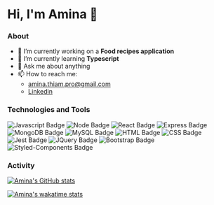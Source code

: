 # Hi, I'm Amina 👋

### About
- 🔭 I’m currently working on a **Food recipes application**
- 🌱 I’m currently learning **Typescript**
- 💬 Ask me about anything
- 📫 How to reach me: 
  - [amina.thiam.pro@gmail.com](mailto:amina.thiam.pro@gmail.com)
  - [Linkedin](https://www.linkedin.com/in/aminathiam/)

### Technologies and Tools
<div id="technologies">
  <img src="https://img.shields.io/badge/Javascript-yellow?style=for-the-badge&logo=javascript&logoColor=white" alt="Javascript Badge"/>
  <img src="https://img.shields.io/badge/Node-red?style=for-the-badge&logo=node&logoColor=white" alt="Node Badge"/>
  <img src="https://img.shields.io/badge/React-blue?style=for-the-badge&logo=react&logoColor=white" alt="React Badge"/>
  <img src="https://img.shields.io/badge/Express-gray?style=for-the-badge&logo=express&logoColor=white" alt="Express Badge"/>
  <img src="https://img.shields.io/badge/MongoDB-green?style=for-the-badge&logo=mongodb&logoColor=white" alt="MongoDB Badge"/>
  <img src="https://img.shields.io/badge/MySQL-black?style=for-the-badge&logo=mysql&logoColor=white" alt="MySQL Badge"/>
  <img src="https://img.shields.io/badge/HTML-red?style=for-the-badge&logo=html&logoColor=white" alt="HTML Badge"/>
  <img src="https://img.shields.io/badge/CSS-red?style=for-the-badge&logo=css&logoColor=white" alt="CSS Badge"/>
  <img src="https://img.shields.io/badge/Jest-orange?style=for-the-badge&logo=jest&logoColor=white" alt="Jest Badge"/>
  <img src="https://img.shields.io/badge/jQuery-blue?style=for-the-badge&logo=jquery&logoColor=white" alt="JQuery Badge"/>
  <img src="https://img.shields.io/badge/Bootstrap-purple?style=for-the-badge&logo=bootstrap&logoColor=white" alt="Bootstrap Badge"/>
  <img src="https://img.shields.io/badge/StyledComponents-pink?style=for-the-badge&logo=styledcomponents&logoColor=white" alt="Styled-Components Badge"/>
</div>

### Activity

[![Amina's GitHub stats](https://github-readme-stats.vercel.app/api?username=amina197&hide=stars&show_icons=true&theme=tokyonight)](https://github.com/amina197)

[![Amina's wakatime stats](https://github-readme-stats.vercel.app/api/wakatime?username=amina197)](https://github.com/anuraghazra/github-readme-stats)






